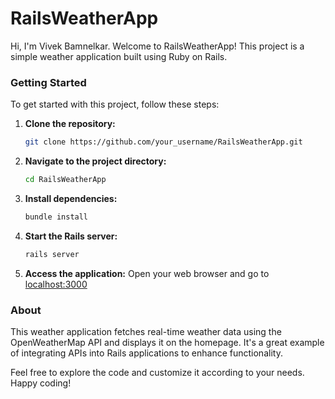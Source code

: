 # RailsWeatherApp

Hi, I'm Vivek Bamnelkar. Welcome to RailsWeatherApp! This project is a simple weather application built using Ruby on Rails.

### Getting Started

To get started with this project, follow these steps:

1. **Clone the repository:**
   ```bash
   git clone https://github.com/your_username/RailsWeatherApp.git
   ```

2. **Navigate to the project directory:**
   ```bash
   cd RailsWeatherApp
   ```

3. **Install dependencies:**
   ```bash
   bundle install
   ```

4. **Start the Rails server:**
   ```bash
   rails server
   ```

5. **Access the application:**
   Open your web browser and go to [localhost:3000](http://localhost:3000)

### About

This weather application fetches real-time weather data using the OpenWeatherMap API and displays it on the homepage. It's a great example of integrating APIs into Rails applications to enhance functionality.

Feel free to explore the code and customize it according to your needs. Happy coding!
